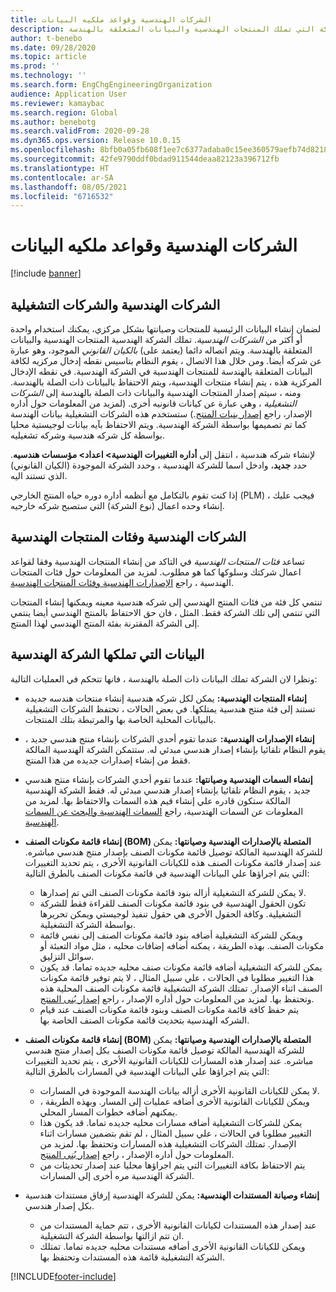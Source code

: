 ```yaml
---
title: الشركات الهندسية وقواعد ملكيه البيانات
description: يشرح هذا الموضوع كيفيه استخدام شركه واحده أو أكثر من الشركات الهندسية لضمان إنشاء البيانات الرئيسية للمنتجات وصيانتها بشكل مركزي. تمثل الشركة الهندسية الشركة التي تملك المنتجات الهندسية والبيانات المتعلقة بالهندسة.
author: t-benebo
ms.date: 09/28/2020
ms.topic: article
ms.prod: ''
ms.technology: ''
ms.search.form: EngChgEngineeringOrganization
audience: Application User
ms.reviewer: kamaybac
ms.search.region: Global
ms.author: benebotg
ms.search.validFrom: 2020-09-28
ms.dyn365.ops.version: Release 10.0.15
ms.openlocfilehash: 8bfb0a05fb608f1ee7c6377adaba0c15ee360579aefb74d8218ea4b3dfed9003
ms.sourcegitcommit: 42fe9790ddf0bdad911544deaa82123a396712fb
ms.translationtype: HT
ms.contentlocale: ar-SA
ms.lasthandoff: 08/05/2021
ms.locfileid: "6716532"
---
```

# <a name="engineering-companies-and-data-ownership-rules"></a>الشركات الهندسية وقواعد ملكيه البيانات

[!include [banner](../includes/banner.md)]

## <a name="engineering-companies-and-operational-companies"></a>الشركات الهندسية والشركات التشغيلية

لضمان إنشاء البيانات الرئيسية للمنتجات وصيانتها بشكل مركزي، يمكنك استخدام واحدة أو أكثر من *الشركات الهندسية*. تملك الشركة الهندسية المنتجات الهندسية والبيانات المتعلقة بالهندسة. ويتم اتصاله دائما (يعتمد على) *بالكيان القانوني*  الموجود، وهو عبارة عن شركه أيضا. ومن خلال هذا الاتصال ، يقوم النظام بتاسيس نقطه إدخال مركزيه لكافة البيانات المتعلقة بالهندسة للمنتجات الهندسية في الشركة الهندسية. في نقطه الإدخال المركزية هذه ، يتم إنشاء منتجات الهندسية، ويتم الاحتفاظ بالبيانات ذات الصلة بالهندسة. ومنه ، سيتم إصدار المنتجات الهندسية والبيانات ذات الصلة بالهندسة إلى *الشركات التشغيلية* ، وهي عبارة عن كيانات قانونيه أخرى. (لمزيد من المعلومات حول أداره الإصدار، راجع [إصدار بنيات المنتج](release-product-structure.md).) ستستخدم هذه الشركات التشغيلية بيانات الهندسة كما تم تصميمها بواسطة الشركة الهندسية. ويتم الاحتفاظ بآيه بيانات لوجيستية محليا بواسطة كل شركه هندسية وشركه تشغيليه.

لإنشاء شركه هندسية ، انتقل إلى **أداره التغييرات الهندسية\> اعداد\> مؤسسات هندسيه**. حدد **جديد**، وادخل اسما للشركة الهندسية ، وحدد الشركة الموجودة (الكيان القانوني) الذي تستند اليه.

إذا كنت تقوم بالتكامل مع أنظمه أداره دوره حياه المنتج الخارجي (PLM) ، فيجب عليك إنشاء وحده اعمال (نوع الشركة) التي ستصبح شركه خارجيه.

## <a name="engineering-product-categories-and-engineering-companies"></a>الشركات الهندسية وفئات المنتجات الهندسية

تساعد *فئات المنتجات الهندسية* في التاكد من إنشاء المنتجات الهندسية وفقا لقواعد اعمال شركتك وسلوكها كما هو مطلوب. لمزيد من المعلومات حول فئات المنتجات الهندسية ، راجع [الإصدارات الهندسية وفئات المنتجات الهندسية](engineering-versions-product-category.md).

تنتمي كل فئة من فئات المنتج الهندسي إلى شركه هندسية معينه ويمكنها إنشاء المنتجات التي تنتمي إلى تلك الشركة فقط. المثل ، فان حق الاحتفاظ بالمنتج الهندسي أيضا ينتمي إلى الشركة المقترنة بفئة المنتج الهندسي لهذا المنتج.

## <a name="data-that-is-owned-by-the-engineering-company"></a>البيانات التي تملكها الشركة الهندسية

ونظرا لان الشركة تملك البيانات ذات الصلة بالهندسة ، فانها تتحكم في العمليات التالية:

- **إنشاء المنتجات الهندسية:** يمكن لكل شركه هندسية إنشاء منتجات هندسه جديده تستند إلى فئة منتج هندسية يمتلكها. في بعض الحالات ، تحتفظ الشركات التشغيلية بالبيانات المحلية الخاصة بها والمرتبطة بتلك المنتجات.
- **إنشاء الإصدارات الهندسية:** عندما تقوم أحدي الشركات بإنشاء منتج هندسي جديد ، يقوم النظام تلقائيا بإنشاء إصدار هندسي مبدئي له. ستتمكن الشركة الهندسية المالكة فقط من إنشاء إصدارات جديده من هذا المنتج.
- **إنشاء السمات الهندسية وصيانتها:** عندما تقوم أحدي الشركات بإنشاء منتج هندسي جديد ، يقوم النظام تلقائيا بإنشاء إصدار هندسي مبدئي له. فقط الشركة الهندسية المالكة ستكون قادره علي إنشاء قيم هذه السمات والاحتفاظ بها. لمزيد من المعلومات عن السمات الهندسية، راجع [السمات الهندسية والبحث عن السمات الهندسية](engineering-attributes-and-search.md).
- **إنشاء قائمة مكونات الصنف (BOM) المتصلة بالإصدارات الهندسية وصيانتها:** يمكن للشركة الهندسية المالكة توصيل قائمة مكونات الصنف بإصدار منتج هندسي مباشره. عند إصدار قائمة مكونات الصنف هذه للكيانات القانونية الأخرى ، يتم تحديد التغييرات التي يتم اجراؤها علي البيانات الهندسية في قائمة مكونات الصنف بالطرق التالية:

    - لا يمكن للشركة التشغيلية أزاله بنود قائمة مكونات الصنف التي تم إصدارها.
    - تكون الحقول الهندسية في بنود قائمة مكونات الصنف للقراءة فقط للشركة التشغيلية. وكافة الحقول الأخرى هي حقول تنفيذ لوجيستي ويمكن تحريرها بواسطة الشركة التشغيلية.
    - ويمكن للشركة التشغيلية أضافه بنود قائمة مكونات الصنف إلى نفس قائمة مكونات الصنف. بهذه الطريقة ، يمكنه أضافه إضافات محليه ، مثل مواد التعبئة أو سوائل التزليق.
    - يمكن للشركة التشغيلية أضافه قائمة مكونات صنف محليه جديده تماما. قد يكون هذا التغيير مطلوبا في الحالات ، علي سبيل المثال ، لا يتم توفير قائمة مكونات الصنف اثناء الإصدار. تمتلك الشركة التشغيلية قائمة مكونات الصنف المحلية هذه وتحتفظ بها. لمزيد من المعلومات حول أداره الإصدار ، راجع [إصدار بُنى المنتج](release-product-structure.md).
    - يتم حفظ كافة قائمة مكونات الصنف وبنود قائمة مكونات الصنف عند قيام الشركه الهندسية بتحديث قائمة مكونات الصنف الخاصة بها.

- **إنشاء قائمة مكونات الصنف (BOM) المتصلة بالإصدارات الهندسية وصيانتها:** يمكن للشركة الهندسية المالكة توصيل قائمة مكونات الصنف بكل إصدار منتج هندسي مباشره. عند إصدار هذه المسارات للكيانات القانونية الأخرى ، يتم تحديد التغييرات التي يتم اجراؤها علي البيانات الهندسية في المسارات بالطرق التالية:

    - لا يمكن للكيانات القانونية الأخرى أزاله بيانات الهندسة الموجودة في المسارات.
    - ويمكن للكيانات القانونية الأخرى أضافه عمليات إلى المسار. وبهذه الطريقة ، يمكنهم أضافه خطوات المسار المحلي.
    - يمكن للشركات التشغيلية أضافه مسارات محليه جديده تماما. قد يكون هذا التغيير مطلوبا في الحالات ، علي سبيل المثال ، لم تقم بتضمين مسارات اثناء الإصدار. تمتلك الشركات التشغيلية هذه المسارات وتحتفظ بها. لمزيد من المعلومات حول أداره الإصدار ، راجع [إصدار بُنى المنتج](release-product-structure.md).
    - يتم الاحتفاظ بكافة التغييرات التي يتم اجراؤها محليا عند إصدار تحديثات من الشركة الهندسية مره أخرى إلى المسارات.

- **إنشاء وصيانة المستندات الهندسية:** يمكن للشركة الهندسية إرفاق مستندات هندسية بكل إصدار هندسي.

    - عند إصدار هذه المستندات لكيانات القانونية الأخرى ، تتم حماية المستندات من ان تتم ازالتها بواسطة الشركة التشغيلية.
    - ويمكن للكيانات القانونية الأخرى أضافه مستندات محليه جديده تماما. تمتلك الشركة التشغيلية قائمة هذه المستندات وتحتفظ بها.


[!INCLUDE[footer-include](../../includes/footer-banner.md)]